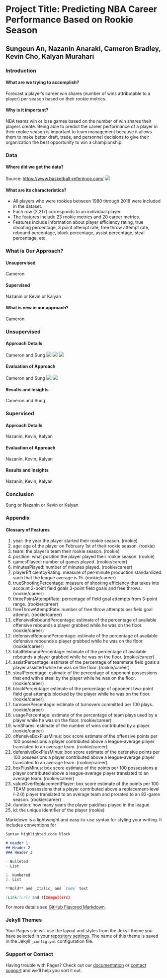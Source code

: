 # Project Title: Predicting NBA Career Performance Based on Rookie Season
## Sungeun An, Nazanin Anaraki, Cameron Bradley, Kevin Cho, Kalyan Murahari

### Introduction
#### What are we trying to accomplish?
Forecast a player’s career win shares (number of wins attributable to a player) per season based on their rookie metrics.

#### Why is it important?
NBA teams win or lose games based on the number of win shares their players create. Being able to predict the career performance of a player in their rookie season is important to team management because it allows them to make better draft, trade, and personnel decisions to give their organization the best opportunity to win a championship.

### Data
#### Where did we get the data?
Source: https://www.basketball-reference.com/
<img src="https://www.dropbox.com/s/vm27c41agid1jbu/Data%20Image.PNG?raw=1">

#### What are its characteristics?
- All players who were rookies between 1980 through 2018 were included in the dataset.
- Each row (2,217) corresponds to an individual player.
- The features include 23 rookie metrics and 20 career metrics.
- Features include information about player efficiency rating, true shooting percentage, 3 point attempt rate, free throw attempt rate, rebound percentage, block percentage, assist percentage, steal percentage, etc. 


### What is Our Approach?
#### Unsupervised
Cameron

#### Supervised
Nazanin or Kevin or Kalyan

#### What is new in our approach?
Cameron

### Unsupervised
#### Approach Details
Cameron and Sung
<img src="https://www.dropbox.com/s/7ck7af2mtrn9awr/LDA_correlations.png?raw=1">
<img src="https://www.dropbox.com/s/wbfkwx7tncpufpy/nonrookieldaplot.png?raw=1">
<img src="https://www.dropbox.com/s/bkwnih7gihuaikp/seasonedplayersldaplot.png?raw=1">

#### Evaluation of Approach
Cameron and Sung
<img src="https://www.dropbox.com/s/pqkji8p20l35waz/kmeansplot.png?raw=1">
<img src="https://www.dropbox.com/s/xgdr3421y2ovesq/gmmplot.png?raw=1">

#### Results and Insights
Cameron and Sung


### Supervised
#### Approach Details
Nazanin, Kevin, Kalyan
#### Evaluation of Approach
Nazanin, Kevin, Kalyan
#### Results and Insights
Nazanin, Kevin, Kalyan

### Conclusion
Sung or Nazanin or Kevin or Kalyan

### Appendix
#### Glossary of Features
1.	year: the year the player started their rookie season. (rookie)
2.	age: age of the player on February 1st of their rookie season. (rookie)
3.	team: the player’s team their rookie season. (rookie)
4.	position: what position the player played their rookie season. (rookie) 
5.	gamesPlayed: number of games played. (rookie/career)
6.	minutesPlayed: number of minutes played.  (rookie/career)
7.	playerEfficientcyRating: measure of per-minute production standardized such that the league average is 15. (rookie/career)
8.	trueShootingPercentage: measure of shooting efficiency that takes into account 2-point field goals 3-point field goals and free throws. (rookie/career)
9.	threePointAttemptRate: percentage of field goal attempts from 3-point range. (rookie/career)
10.	freeThrowAttemptRate: number of free throw attempts per field goal attempt. (rookie/career)
11.	offensiveReboundPercentage: estimate of the percentage of available offensive rebounds a player grabbed while he was on the floor. (rookie/career)
12.	defensiveReboundPercentage: estimate of the percentage of available defensive rebounds a player grabbed while he was on the floor. (rookie/career)
13.	totalReboundPercentage: estimate of the percentage of available rebounds a player grabbed while he was on the floor. (rookie/career)
14.	assistPercentage: estimate of the percentage of teammate field goals a player assisted while he was on the floor. (rookie/career)
15.	stealPercentage: estimate of the percentage of opponent possessions that end with a steal by the player while he was on the floor. (rookie/career)
16.	blockPercentage: estimate of the percentage of opponent two-point field goal attempts blocked by the player while he was on the floor. (rookie/career)
17.	turnoverPercentage: estimate of turnovers committed per 100 plays. (rookie/career)
18.	usagePercentage: estimate of the percentage of team plays used by a player while he was on the floor. (rookie/career)
19.	winShares: estimate of the number of wins contributed by a player. (rookie/career)
20.	offensiveBoxPlusMinus: box score estimate of the offensive points per 100 possessions a player contributed above a league-average player translated to an average team. (rookie/career)
21.	defensiveBoxPlusMinus: box score estimate of the defensive points per 100 possessions a player contributed above a league-average player translated to an average team. (rookie/career)
22.	boxPlusMinus: box score estimate of the points per 100 possessions a player contributed above a league-average player translated to an average team. (rookie/career)
23.	valueOverReplacementPlayer: box score estimate of the points per 100 TEAM possessions that a player contributed above a replacement-level (-2.0) player translated to an average team and prorated to an 82-game season. (rookie/career)
24.	duration: how many years the player paid/has played in the league.
25.	id: the unique identifier of the player (rookie)



Markdown is a lightweight and easy-to-use syntax for styling your writing. It includes conventions for

```markdown
Syntax highlighted code block

# Header 1
## Header 2
### Header 3

- Bulleted
- List

1. Numbered
2. List

**Bold** and _Italic_ and `Code` text

[Link](url) and ![Image](src)
```

For more details see [GitHub Flavored Markdown](https://guides.github.com/features/mastering-markdown/).

### Jekyll Themes

Your Pages site will use the layout and styles from the Jekyll theme you have selected in your [repository settings](https://github.com/cambrad3/cambrad3.github.io/settings). The name of this theme is saved in the Jekyll `_config.yml` configuration file.

### Support or Contact

Having trouble with Pages? Check out our [documentation](https://help.github.com/categories/github-pages-basics/) or [contact support](https://github.com/contact) and we’ll help you sort it out.
